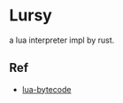 # Lursy
a lua interpreter impl by rust.


## Ref
- [lua-bytecode](https://the-ravi-programming-language.readthedocs.io/en/latest/lua_bytecode_reference.html)

